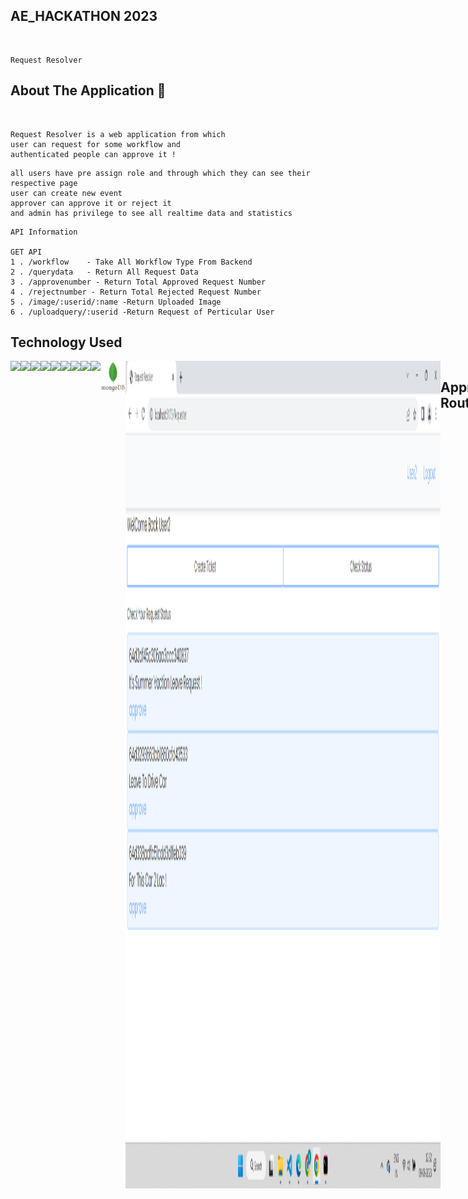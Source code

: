 <h2> AE_HACKATHON 2023</h2> 

<br />

```
Request Resolver

```
<h2> About The Application 🚀 </h2> 
<br />

```
Request Resolver is a web application from which
user can request for some workflow and
authenticated people can approve it !
```

```
all users have pre assign role and through which they can see their respective page
user can create new event
approver can approve it or reject it
and admin has privilege to see all realtime data and statistics
```

```
API Information

GET API
1 . /workflow    - Take All Workflow Type From Backend
2 . /querydata   - Return All Request Data
3 . /approvenumber - Return Total Approved Request Number
4 . /rejectnumber - Return Total Rejected Request Number
5 . /image/:userid/:name -Return Uploaded Image
6 . /uploadquery/:userid -Return Request of Perticular User
```


<h2> Technology Used </h2>
<div style="display:flex ">
<img height="50" src="https://user-images.githubusercontent.com/25181517/192108372-f71d70ac-7ae6-4c0d-8395-51d8870c2ef0.png">
<img height="50" src="https://user-images.githubusercontent.com/25181517/192108374-8da61ba1-99ec-41d7-80b8-fb2f7c0a4948.png">
<img height="50" src="https://user-images.githubusercontent.com/25181517/192108891-d86b6220-e232-423a-bf5f-90903e6887c3.png">
<img height="50" src="https://user-images.githubusercontent.com/25181517/192158954-f88b5814-d510-4564-b285-dff7d6400dad.png">
<img height="50" src="https://user-images.githubusercontent.com/25181517/183898674-75a4a1b1-f960-4ea9-abcb-637170a00a75.png">
<img height="50" src="https://user-images.githubusercontent.com/25181517/202896760-337261ed-ee92-4979-84c4-d4b829c7355d.png">
<img height="50" src="https://user-images.githubusercontent.com/25181517/117447155-6a868a00-af3d-11eb-9cfe-245df15c9f3f.png">
<img height="50" src="https://user-images.githubusercontent.com/25181517/183897015-94a058a6-b86e-4e42-a37f-bf92061753e5.png">
<img height="50" src="https://user-images.githubusercontent.com/25181517/121401671-49102800-c959-11eb-9f6f-74d49a5e1774.png">
<img src="https://raw.githubusercontent.com/devicons/devicon/master/icons/mongodb/mongodb-original-wordmark.svg" alt="mongodb" width="40" height="50/>
</div>
<h2></h2>
  
<h2>Preview</h2>
<h2>User Route</h2>
<img src="https://github.com/BhavyaMPatel/AE_HACKATHON/blob/main/ReadMe/User.png">
<img src="https://github.com/BhavyaMPatel/AE_HACKATHON/blob/main/ReadMe/User2.png">

<h2>Approver Route</h2>
<img src="https://github.com/BhavyaMPatel/AE_HACKATHON/blob/main/ReadMe/Approver.png">
<img src="https://github.com/BhavyaMPatel/AE_HACKATHON/blob/main/ReadMe/Approver2.png">


<h2>Follow This Step to Clone This Repo On Your Local System</h2>

```
Pre requirements
Install Node Js In Your Local System
Install Mongodb Database In Your Local System

Then
1.Clone This Repo
2.cd into frontend folder
  - cd frontend
2.Run This Command
->npm init
->npm install --Will Install All Dependencies

3.Cd into backend folder
  -cd backend
4.Run This Command
->npm init
->npm install --Will Install All Dependencies

Here You Go, Explore Project And Contribute 🚀
Happy Coding ✌️🙂
```

